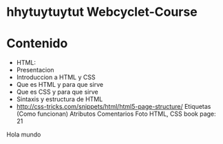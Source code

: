 

hhytuytuytut
Webcyclet-Course
================


# Contenido

 * HTML:
  * Presentacion
  * Introduccion a HTML y CSS
  * Que es HTML y para que sirve
  * Que es CSS y para que sirve
  * Sintaxis y estructura de HTML
  * http://css-tricks.com/snippets/html/html5-page-structure/
Etiquetas (Como funcionan)
Atributos
Comentarios
Foto HTML, CSS book page: 21

 Hola mundo
